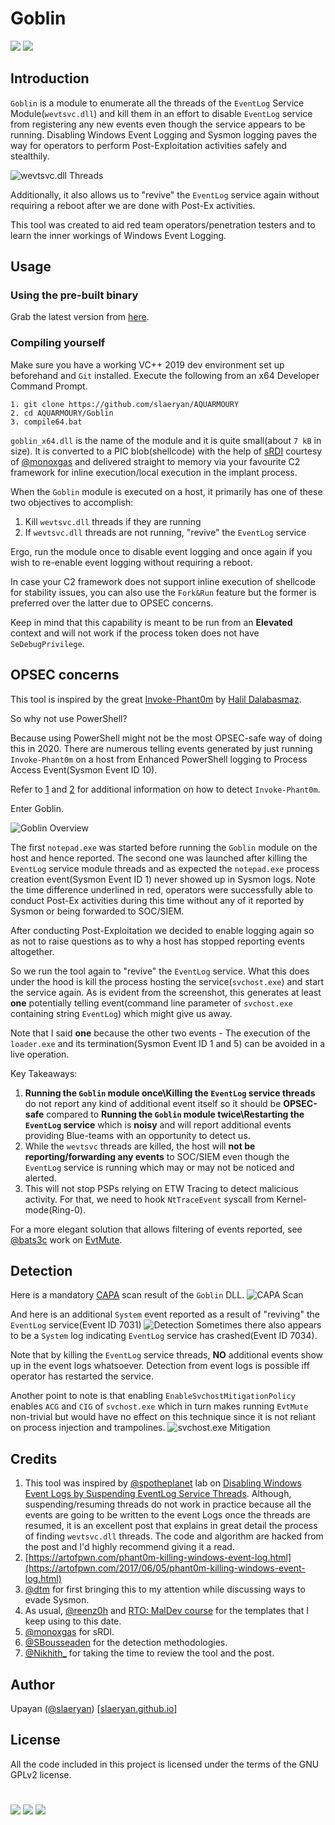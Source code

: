 # Goblin
[![](https://img.shields.io/badge/Category-Defense%20Evasion-E5A505?style=flat-square)]() [![](https://img.shields.io/badge/Language-C%20%2f%20C++%20%2f%20Python3-E5A505?style=flat-square)]()

## Introduction
`Goblin` is a module to enumerate all the threads of the `EventLog` Service Module(`wevtsvc.dll`) and kill them in an effort to disable `EventLog` service from registering any new events even though the service appears to be running. Disabling Windows Event Logging and Sysmon logging paves the way for operators to perform Post-Exploitation activities safely and stealthily.

![wevtsvc.dll Threads](https://github.com/slaeryan/AQUARMOURY/blob/master/Goblin/Screenshots/evtlog-threads.PNG "wevtsvc.dll Threads")

Additionally, it also allows us to "revive" the `EventLog` service again without requiring a reboot after we are done with Post-Ex activities.

This tool was created to aid red team operators/penetration testers and to learn the inner workings of Windows Event Logging.

## Usage
### Using the pre-built binary
Grab the latest version from [here](https://github.com/slaeryan/AQUARMOURY/releases).
### Compiling yourself
Make sure you have a working VC++ 2019 dev environment set up beforehand and `Git` installed. Execute the following from an x64 Developer Command Prompt.
```
1. git clone https://github.com/slaeryan/AQUARMOURY
2. cd AQUARMOURY/Goblin
3. compile64.bat
```

`goblin_x64.dll` is the name of the module and it is quite small(about `7 kB` in size). It is converted to a PIC blob(shellcode) with the help of [sRDI](https://github.com/monoxgas/sRDI) courtesy of [@monoxgas](https://twitter.com/monoxgas?lang=en) and delivered straight to memory via your favourite C2 framework for inline execution/local execution in the implant process.

When the `Goblin` module is executed on a host, it primarily has one of these two objectives to accomplish:
1. Kill `wevtsvc.dll` threads if they are running
2. If `wevtsvc.dll` threads are not running, "revive" the `EventLog` service

Ergo, run the module once to disable event logging and once again if you wish to re-enable event logging without requiring a reboot.

In case your C2 framework does not support inline execution of shellcode for stability issues, you can also use the `Fork&Run` feature but the former is preferred over the latter due to OPSEC concerns.

Keep in mind that this capability is meant to be run from an **Elevated** context and will not work if the process token does not have `SeDebugPrivilege`.

## OPSEC concerns
This tool is inspired by the great [Invoke-Phant0m](https://github.com/hlldz/Invoke-Phant0m) by [Halil Dalabasmaz](https://twitter.com/hlldz).

So why not use PowerShell?

Because using PowerShell might not be the most OPSEC-safe way of doing this in 2020. There are numerous telling events generated by just running `Invoke-Phant0m` on a host from Enhanced PowerShell logging to Process Access Event(Sysmon Event ID 10).

Refer to [1](https://twitter.com/inzlain/status/867172350457925632/photo/1) and [2](https://malwarenailed.blogspot.com/2017/10/update-to-hunting-mimikatz-using-sysmon.html) for additional information on how to detect `Invoke-Phant0m`.

Enter Goblin.

![Goblin Overview](https://github.com/slaeryan/AQUARMOURY/blob/master/Goblin/Screenshots/overview.PNG "Goblin Overview")

The first `notepad.exe` was started before running the `Goblin` module on the host and hence reported. The second one was launched after killing the `EventLog` service module threads and as expected the `notepad.exe` process creation event(Sysmon Event ID 1) never showed up in Sysmon logs. Note the time difference underlined in red, operators were successfully able to conduct Post-Ex activities during this time without any of it reported by Sysmon or being forwarded to SOC/SIEM.

After conducting Post-Exploitation we decided to enable logging again so as not to raise questions as to why a host has stopped reporting events altogether.

So we run the tool again to "revive" the `EventLog` service. What this does under the hood is kill the process hosting the service(`svchost.exe`) and start the service again.
As is evident from the screenshot, this generates at least **one** potentially telling event(command line parameter of `svchost.exe` containing string `EventLog`) which might give us away. 

Note that I said **one** because the other two events - The execution of the `loader.exe` and its termination(Sysmon Event ID 1 and 5) can be avoided in a live operation.

Key Takeaways:
1) **Running the `Goblin` module once\Killing the `EventLog` service threads** do not report any kind of additional event itself so it should be **OPSEC-safe** compared to **Running the `Goblin` module twice\Restarting the `EventLog` service** which is **noisy** and will report additional events providing Blue-teams with an opportunity to detect us.
2) While the `wevtsvc` threads are killed, the host will **not be reporting/forwarding any events** to SOC/SIEM even though the `EventLog` service is running which may or may not be noticed and alerted.
3) This will not stop PSPs relying on ETW Tracing to detect malicious activity. For that, we need to hook `NtTraceEvent` syscall from Kernel-mode(Ring-0).

For a more elegant solution that allows filtering of events reported, see [@bats3c](https://twitter.com/_batsec_) work on [EvtMute](https://github.com/bats3c/EvtMute).

## Detection
Here is a mandatory [CAPA](https://github.com/fireeye/capa) scan result of the `Goblin` DLL.
![CAPA Scan](https://github.com/slaeryan/AQUARMOURY/blob/master/Goblin/Screenshots/capa.PNG "CAPA Scan")

And here is an additional `System` event reported as a result of "reviving" the `EventLog` service(Event ID 7031)
![Detection](https://github.com/slaeryan/AQUARMOURY/blob/master/Goblin/Screenshots/detection.PNG "Detection")
Sometimes there also appears to be a `System` log indicating `EventLog` service has crashed(Event ID 7034).

Note that by killing the `EventLog` service threads, **NO** additional events show up in the event logs whatsoever. Detection from event logs is possible iff operator has restarted the service.

Another point to note is that enabling `EnableSvchostMitigationPolicy` enables `ACG` and `CIG` of `svchost.exe` which in turn makes running `EvtMute` non-trivial but would have no effect on this technique since it is not reliant on process injection and trampolines.
![svchost.exe Mitigation](https://github.com/slaeryan/AQUARMOURY/blob/master/Goblin/Screenshots/svchost-mitigation.PNG "svchost.exe Mitigation")

## Credits
1. This tool was inspired by [@spotheplanet](https://twitter.com/spotheplanet) lab on [Disabling Windows Event Logs by Suspending EventLog Service Threads](https://www.ired.team/offensive-security/defense-evasion/disabling-windows-event-logs-by-suspending-eventlog-service-threads). Although, suspending/resuming threads do not work in practice because all the events are going to be written to the event Logs once the threads are resumed, it is an excellent post that explains in great detail the process of finding `wevtsvc.dll` threads. The code and algorithm are hacked from the post and I'd highly recommend giving it a read.
2. [https://artofpwn.com/phant0m-killing-windows-event-log.html](https://artofpwn.com/2017/06/05/phant0m-killing-windows-event-log.html)
3. [@dtm](https://twitter.com/0x00dtm) for first bringing this to my attention while discussing ways to evade Sysmon.
4. As usual, [@reenz0h](https://twitter.com/Sektor7Net) and [RTO: MalDev course](https://institute.sektor7.net/red-team-operator-malware-development-essentials) for the templates that I keep using to this date.
5. [@monoxgas](https://twitter.com/monoxgas?lang=en) for sRDI.
6. [@SBousseaden](https://twitter.com/sbousseaden) for the detection methodologies.
7. [@Nikhith_](https://twitter.com/Nikhith_) for taking the time to review the tool and the post.

## Author
Upayan ([@slaeryan](https://twitter.com/slaeryan)) [[slaeryan.github.io](https://slaeryan.github.io)]

## License
All the code included in this project is licensed under the terms of the GNU GPLv2 license.

#

[![](https://img.shields.io/badge/slaeryan.github.io-E5A505?style=flat-square)](https://slaeryan.github.io) [![](https://img.shields.io/badge/twitter-@slaeryan-00aced?style=flat-square&logo=twitter&logoColor=white)](https://twitter.com/slaeryan) [![](https://img.shields.io/badge/linkedin-@UpayanSaha-0084b4?style=flat-square&logo=linkedin&logoColor=white)](https://www.linkedin.com/in/upayan-saha-404881192/)
